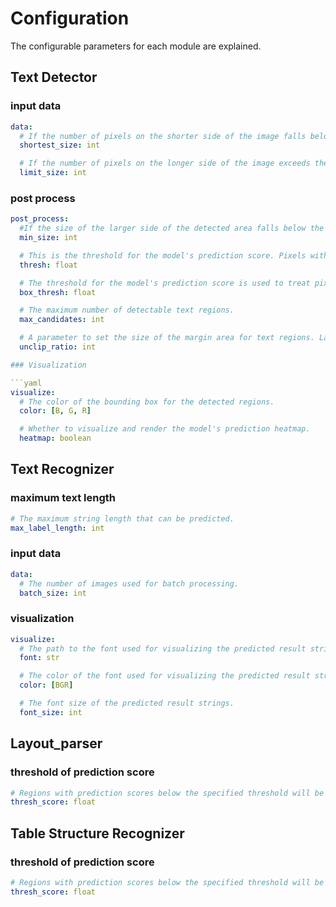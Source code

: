 # Configuration

The configurable parameters for each module are explained.

## Text Detector

### input data

```yaml
data:
  # If the number of pixels on the shorter side of the image falls below the specified value, the image will be enlarged to ensure that it meets or exceeds the pixel count set here.
  shortest_size: int 

  # If the number of pixels on the longer side of the image exceeds the specified value, the image will be resized to ensure that it is equal to or less than the pixel count set here.
  limit_size: int 
```

### post process

```yaml
post_process:
  #If the size of the larger side of the detected area falls below the specified value, the area will be removed.
  min_size: int 

  # This is the threshold for the model's prediction score. Pixels with prediction scores below the specified threshold will be treated as background regions.
  thresh: float 

  # The threshold for the model's prediction score is used to treat pixels with prediction scores below the specified threshold as background regions.
  box_thresh: float 

  # The maximum number of detectable text regions.
  max_candidates: int 

  # A parameter to set the size of the margin area for text regions. Larger values increase the margin around text regions, allowing for detection with more whitespace, while smaller values result in tighter detection.
  unclip_ratio: int 

### Visualization

```yaml
visualize:
  # The color of the bounding box for the detected regions.
  color: [B, G, R] 

  # Whether to visualize and render the model's prediction heatmap.
  heatmap: boolean 
```

## Text Recognizer

### maximum text length 
```yaml
# The maximum string length that can be predicted. 
max_label_length: int 
```

### input data

```yaml
data:
  # The number of images used for batch processing.
  batch_size: int 
```

### visualization

```yaml
visualize:
  # The path to the font used for visualizing the predicted result strings.
  font: str 

  # The color of the font used for visualizing the predicted result strings.
  color: [BGR]

  # The font size of the predicted result strings.
  font_size: int 
```

## Layout_parser

### threshold of prediction score

```yaml
# Regions with prediction scores below the specified threshold will be excluded based on the threshold for the model's prediction score.
thresh_score: float 
```

## Table Structure Recognizer

### threshold of prediction score

```yaml
# Regions with prediction scores below the specified threshold will be excluded based on the threshold for the model's prediction score.
thresh_score: float
```
